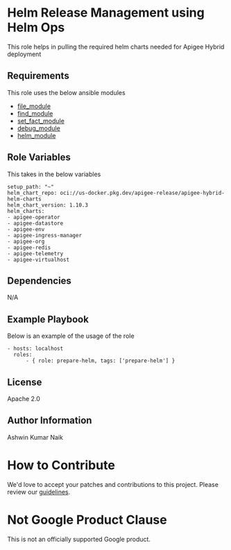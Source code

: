 Helm Release Management using Helm Ops
=========

This role helps in pulling the required helm charts needed for Apigee Hybrid deployment

Requirements
------------

This role uses the below ansible modules
* [file_module](https://docs.ansible.com/ansible/latest/collections/ansible/builtin/file_module.html)
* [find_module](https://docs.ansible.com/ansible/latest/collections/ansible/builtin/find_module.html)
* [set_fact_module](https://docs.ansible.com/ansible/latest/collections/ansible/builtin/set_fact_module.html)
* [debug_module](https://docs.ansible.com/ansible/latest/collections/ansible/builtin/debug_module.html)
* [helm_module](https://docs.ansible.com/ansible/latest/collections/kubernetes/core/helm_pull_module.html)

Role Variables
--------------

This takes in the below variables
```
setup_path: "~"
helm_chart_repo: oci://us-docker.pkg.dev/apigee-release/apigee-hybrid-helm-charts
helm_chart_version: 1.10.3
helm_charts:
- apigee-operator
- apigee-datastore
- apigee-env
- apigee-ingress-manager
- apigee-org
- apigee-redis
- apigee-telemetry
- apigee-virtualhost
```

Dependencies
------------

N/A

Example Playbook
----------------

Below is an example of the usage of the role

    - hosts: localhost
      roles:
          - { role: prepare-helm, tags: ['prepare-helm'] }


License
-------

Apache 2.0

Author Information
------------------

Ashwin Kumar Naik
<!-- BEGIN Google How To Contribute -->
# How to Contribute

We'd love to accept your patches and contributions to this project. Please review our [guidelines](../../CONTRIBUTING.md).
<!-- END Google How To Contribute -->
<!-- BEGIN Google Required Disclaimer -->

# Not Google Product Clause

This is not an officially supported Google product.
<!-- END Google Required Disclaimer -->